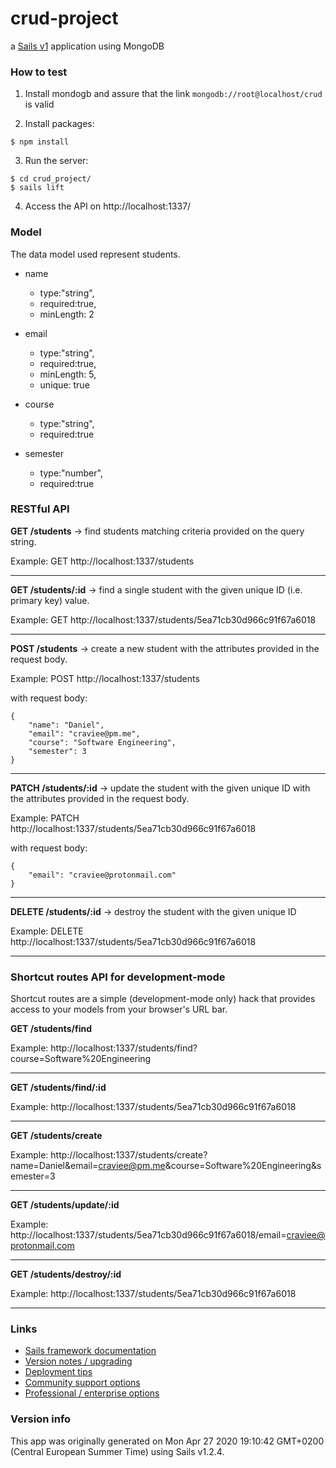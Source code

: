 # crud-project

a [Sails v1](https://sailsjs.com) application using MongoDB

### How to test
1. Install mondogb and assure that the link `mongodb://root@localhost/crud` is valid

2. Install packages:
```
$ npm install
```
3. Run the server:
```
$ cd crud_project/
$ sails lift
```
4. Access the API on http://localhost:1337/

### Model

The data model used represent students.

* name
  * type:"string",
  * required:true,
  * minLength: 2

* email
  * type:"string",
  * required:true,
  * minLength: 5,
  * unique: true

* course
  * type:"string",
  * required:true

* semester
  * type:"number",
  * required:true

### RESTful API

**GET /students** -> find students matching criteria provided on the query string.

Example: GET http://localhost:1337/students
___
**GET /students/:id** -> find a single student with the given unique ID (i.e. primary key) value.

Example: GET http://localhost:1337/students/5ea71cb30d966c91f67a6018
___
**POST /students** -> create a new student with the attributes provided in the request body.

Example: POST http://localhost:1337/students

with request body:
```
{
    "name": "Daniel",
    "email": "craviee@pm.me",
    "course": "Software Engineering",
    "semester": 3
}
```
___
**PATCH /students/:id** -> update the student with the given unique ID with the attributes provided in the request body.

Example: PATCH http://localhost:1337/students/5ea71cb30d966c91f67a6018

with request body:
```
{
    "email": "craviee@protonmail.com"
}
```
___
**DELETE /students/:id** -> destroy the student with the given unique ID

Example: DELETE http://localhost:1337/students/5ea71cb30d966c91f67a6018
___
### Shortcut routes API for development-mode
Shortcut routes are a simple (development-mode only) hack that provides access to your models from your browser's URL bar.

**GET /students/find**

Example: http://localhost:1337/students/find?course=Software%20Engineering
___
**GET /students/find/:id**

Example: http://localhost:1337/students/5ea71cb30d966c91f67a6018
___
**GET /students/create**

Example: http://localhost:1337/students/create?name=Daniel&email=craviee@pm.me&course=Software%20Engineering&semester=3
___
**GET /students/update/:id**

Example: http://localhost:1337/students/5ea71cb30d966c91f67a6018/email=craviee@protonmail.com
___
**GET /students/destroy/:id**

Example: http://localhost:1337/students/5ea71cb30d966c91f67a6018
___
### Links

+ [Sails framework documentation](https://sailsjs.com/get-started)
+ [Version notes / upgrading](https://sailsjs.com/documentation/upgrading)
+ [Deployment tips](https://sailsjs.com/documentation/concepts/deployment)
+ [Community support options](https://sailsjs.com/support)
+ [Professional / enterprise options](https://sailsjs.com/enterprise)


### Version info

This app was originally generated on Mon Apr 27 2020 19:10:42 GMT+0200 (Central European Summer Time) using Sails v1.2.4.

<!-- Internally, Sails used [`sails-generate@1.16.13`](https://github.com/balderdashy/sails-generate/tree/v1.16.13/lib/core-generators/new). -->



<!--
Note:  Generators are usually run using the globally-installed `sails` CLI (command-line interface).  This CLI version is _environment-specific_ rather than app-specific, thus over time, as a project's dependencies are upgraded or the project is worked on by different developers on different computers using different versions of Node.js, the Sails dependency in its package.json file may differ from the globally-installed Sails CLI release it was originally generated with.  (Be sure to always check out the relevant [upgrading guides](https://sailsjs.com/upgrading) before upgrading the version of Sails used by your app.  If you're stuck, [get help here](https://sailsjs.com/support).)
-->


